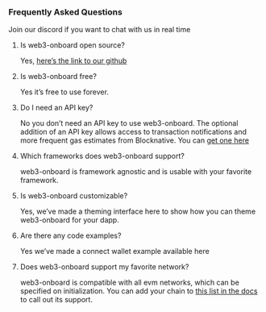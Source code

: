 ### Frequently Asked Questions

Join our discord if you want to chat with us in real time

1. Is web3-onboard open source?

    Yes, [here’s the link to our github](https://github.com/blocknative/web3-onboard)
    
2. Is web3-onboard free?

    Yes it’s free to use forever.
    
3. Do I need an API key?

    No you don’t need an API key to use web3-onboard. The optional addition of an API key allows access to transaction notifications and more frequent gas estimates from Blocknative. You can [get one here](https://explorer.blocknative.com/account)
        
4. Which frameworks does web3-onboard support?

    web3-onboard is framework agnostic and is usable with your favorite framework.
    
5. Is web3-onboard customizable?

    Yes, we’ve made a theming interface here to show how you can theme web3-onboard for your dapp. 
    
6. Are there any code examples?

    Yes we’ve made a connect wallet example available here
    
7. Does web3-onboard support my favorite network?

    web3-onboard is compatible with all evm networks, which can be specified on initialization. You can add your chain to [this list in the docs](https://github.com/blocknative/web3-onboard/blob/feature/documentation/docs/src/routes/docs/%5B...1%5Dintroduction/%5B...1%5Dgetting-started.md#supported-networks) to call out its support.
